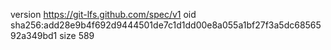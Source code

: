 version https://git-lfs.github.com/spec/v1
oid sha256:add28e9b4f692d9444501de7c1d1dd00e8a055a1bf27f3a5dc6856592a349bd1
size 589
